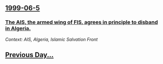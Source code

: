 ## [1999-06-5](/news/1999/06/5/index.md)

### [ The AIS, the armed wing of FIS, agrees in principle to disband in Algeria.](/news/1999/06/5/the-ais-the-armed-wing-of-fis-agrees-in-principle-to-disband-in-algeria.md)
_Context: AIS, Algeria, Islamic Salvation Front_

## [Previous Day...](/news/1999/06/4/index.md)

